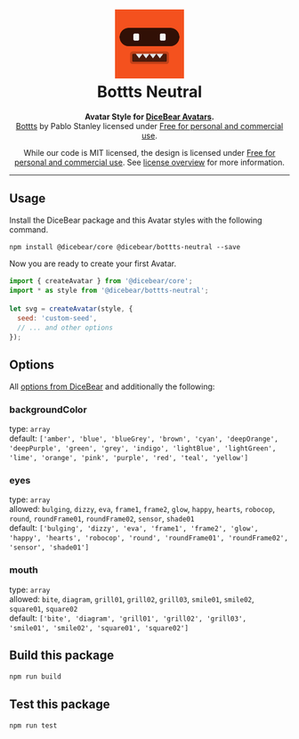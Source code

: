 <h1 align="center"><img src="./tests/svg/0.svg" width="124" /> <br />Bottts Neutral</h1>
<p align="center">
  <strong>Avatar Style for <a href="https://dicebear.com/">DiceBear Avatars</a>.</strong><br />
    <a href="https://bottts.com/">Bottts</a>
    by Pablo Stanley
    licensed under
      <a href="https://bottts.com/">Free for personal and commercial use</a>.
</p>

<p align="center">
  While our code is MIT licensed, the design is licensed under
    <a href="https://bottts.com/">Free for personal and commercial use</a>.
  See <a href="https://dicebear.com/licenses">license overview</a> for more information.
</p>

---

## Usage

Install the DiceBear package and this Avatar styles with the following command.

```
npm install @dicebear/core @dicebear/bottts-neutral --save
```

Now you are ready to create your first Avatar.

```js
import { createAvatar } from '@dicebear/core';
import * as style from '@dicebear/bottts-neutral';

let svg = createAvatar(style, {
  seed: 'custom-seed',
  // ... and other options
});
```

## Options

All [options from DiceBear](https://dicebear.com/docs/options) and additionally
the following:

### backgroundColor

type: `array`  
default:
`['amber', 'blue', 'blueGrey', 'brown', 'cyan', 'deepOrange', 'deepPurple', 'green', 'grey', 'indigo', 'lightBlue', 'lightGreen', 'lime', 'orange', 'pink', 'purple', 'red', 'teal', 'yellow']`

### eyes

type: `array`  
allowed: `bulging`, `dizzy`, `eva`, `frame1`, `frame2`, `glow`, `happy`,
`hearts`, `robocop`, `round`, `roundFrame01`, `roundFrame02`, `sensor`,
`shade01`  
default:
`['bulging', 'dizzy', 'eva', 'frame1', 'frame2', 'glow', 'happy', 'hearts', 'robocop', 'round', 'roundFrame01', 'roundFrame02', 'sensor', 'shade01']`

### mouth

type: `array`  
allowed: `bite`, `diagram`, `grill01`, `grill02`, `grill03`, `smile01`,
`smile02`, `square01`, `square02`  
default:
`['bite', 'diagram', 'grill01', 'grill02', 'grill03', 'smile01', 'smile02', 'square01', 'square02']`

## Build this package

```
npm run build
```

## Test this package

```
npm run test
```
